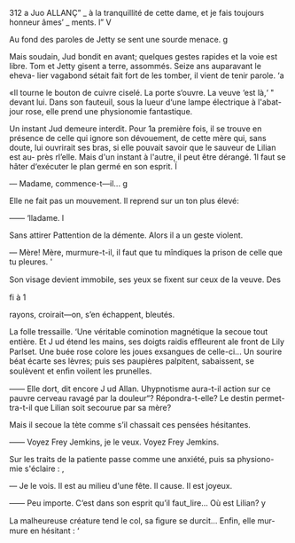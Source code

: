  

 

 

  
   
    
 

312 a Juo ALLANÇ” _
à la tranquillité de cette dame, et je fais toujours honneur âmes’ _
ments. l” V

Au fond des paroles de Jetty se sent une sourde menace.  g

Mais soudain, Jud bondit en avant; quelques gestes rapides et la voie est
libre. Tom et Jetty gisent a terre, assommés. Seize ans auparavant le eheva- 
lier vagabond sétait fait fort de les tomber, il vient de tenir parole. ‘a

«Il tourne le bouton de cuivre ciselé. La porte s‘ouvre. La veuve ‘est là,‘ "
devant lui. Dans son fauteuil, sous la lueur d‘une lampe électrique à l'abat-
jour rose, elle prend une physionomie fantastique.

Un instant Jud demeure interdit. Pour 1a première fois, il se trouve en
présence de celle qui ignore son dévouement, de cette mère qui, sans doute,
lui ouvrirait ses bras, si elle pouvait savoir que le sauveur de Lilian est au-
près rl’elle. Mais d'un instant à l'autre, il peut être dérangé. 1l faut se
hâter d‘exécuter le plan germé en son esprit. Ï

— Madame, commence-t—il... g

Elle ne fait pas un mouvement. Il reprend sur un ton plus élevé:

—— ‘lladame. l

Sans attirer Pattention de la démente. Alors il a un geste violent.

— Mère! Mère, murmure-t-il, il faut que tu mîndiques la prison de
celle que tu pleures. '

Son visage devient immobile, ses yeux se ﬁxent sur ceux de la veuve. Des

fi
à
1

rayons, croirait—on, s’en échappent, bleutés.

La folle tressaille. ‘Une véritable cominotion magnétique la secoue tout
entière. Et J ud étend les mains, ses doigts raidis efﬂeurent ale front de Lily
Parlset. Une buée rose colore les joues exsangues de celle-ci... Un sourire
béat écarte ses lèvres; puis ses paupières palpitent, sabaissent, se soulèvent
et enﬁn voilent les prunelles.

—— Elle dort, dit encore J ud Allan. Uhypnotisme aura-t-il action sur ce
pauvre cerveau ravagé par la douleur“? Répondra-t-elle? Le destin permet-
tra-t-il que Lilian soit secourue par sa mère?

Mais il secoue la tète comme s’il chassait ces pensées hésitantes.

—— Voyez Frey Jemkins, je le veux. Voyez Frey Jemkins.

Sur les traits de la patiente passe comme une anxiété, puis sa physiono-
mie s'éclaire : ,

— Je le vois. Il est au milieu d'une fête. Il cause. Il est joyeux.

—— Peu importe. C‘est dans son esprit qu’il faut_lire... Où est Lilian? y

La malheureuse créature tend le col, sa ﬁgure se durcit... Enfin, elle mur-
mure en hésitant : ‘

  

